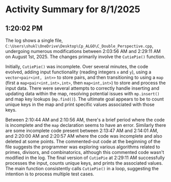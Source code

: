 # Activity Summary for 8/1/2025

## 1:20:02 PM
The log shows a single file, `C:\Users\shukl\OneDrive\Desktop\Cp_ALGO\C_Double_Perspective.cpp`, undergoing numerous modifications between 2:03:56 AM and 2:29:11 AM on August 1st, 2025.  The changes primarily involve the `CutiePie()` function.

Initially, `CutiePie()` was incomplete.  Over several minutes, the code evolved, adding input functionality (reading integers `x` and `y`), using a `vector<pair<int, int>>` to store pairs, and then transitioning to using a `map` (first a `map<pair<int,int>,int>`, then `map<int,int>`)  to store and process the input data.  There were several attempts to correctly handle inserting and updating data within the map, resolving potential issues with `mp.insert()` and map key lookups (`mp.find()`).  The ultimate goal appears to be to count unique keys in the map and print specific values associated with those keys.

Between 2:10:44 AM and 2:10:56 AM, there's a brief period where the code is incomplete and the `map` declaration seems to have an error. Similarly there are some incomplete code present between 2:13:47 AM and 2:14:01 AM, and 2:20:00 AM and 2:20:57 AM where the code was incomplete and also deleted at some points. The commented-out code at the beginning of the file suggests the programmer was exploring various algorithms related to primes, divisors, and combinatorics, although this commented code wasn't modified in the log. The final version of `CutiePie` at 2:29:11 AM successfully processes the input, counts unique keys, and prints the associated values.  The main function consistently calls `CutiePie()` in a loop, suggesting the intention is to process multiple test cases.
